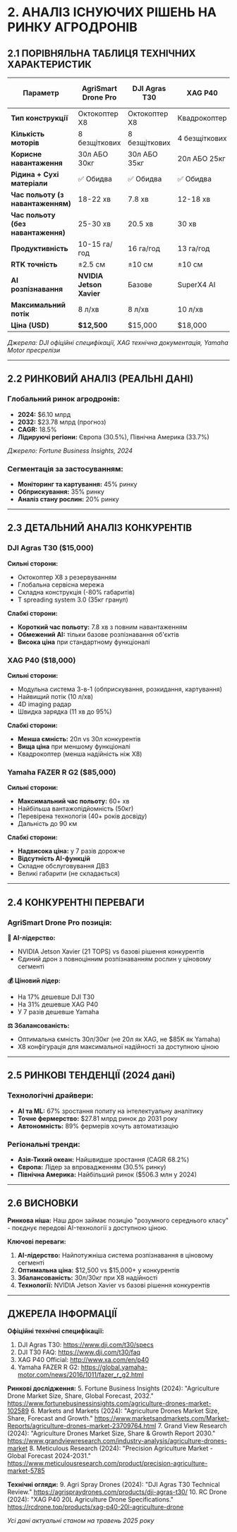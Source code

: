 # 2. АНАЛІЗ ІСНУЮЧИХ РІШЕНЬ НА РИНКУ АГРОДРОНІВ

## 2.1 ПОРІВНЯЛЬНА ТАБЛИЦЯ ТЕХНІЧНИХ ХАРАКТЕРИСТИК

| **Параметр** | **AgriSmart Drone Pro** | **DJI Agras T30** | **XAG P40** | **Yamaha FAZER R G2** |
|--------------|-------------------------|-------------------|-------------|----------------------|
| **Тип конструкції** | Октокоптер X8 | Октокоптер X8 | Квадрокоптер | Гелікоптер |
| **Кількість моторів** | 8 безщіткових | 8 безщіткових | 4 безщіткових | 1 ДВЗ (390cc) |
| **Корисне навантаження** | 30л АБО 30кг | 30л АБО 35кг | 20л АБО 25кг | 32л АБО 50кг |
| **Рідина + Сухі матеріали** | ✅ Обидва | ✅ Обидва | ✅ Обидва | ✅ Обидва |
| **Час польоту (з навантаженням)** | 18-22 хв | 7.8 хв | 12-18 хв | 60+ хв |
| **Час польоту (без навантаження)** | 25-30 хв | 20.5 хв | 30 хв | 90+ хв |
| **Продуктивність** | 10-15 га/год | 16 га/год | 13 га/год | 16+ га/год |
| **RTK точність** | ±2.5 см | ±10 см | ±10 см | RTK DGPS |
| **AI розпізнавання** | **NVIDIA Jetson Xavier** | Базове | SuperX4 AI | Немає |
| **Максимальний потік** | 8 л/хв | 8 л/хв | 10 л/хв | 7.2 л/хв |
| **Ціна (USD)** | **$12,500** | $15,000 | $18,000 | $85,000 |

*Джерела: DJI офіційні специфікації, XAG технічна документація, Yamaha Motor пресрелізи*

---

## 2.2 РИНКОВИЙ АНАЛІЗ (РЕАЛЬНІ ДАНІ)

### **Глобальний ринок агродронів:**
- **2024:** $6.10 млрд 
- **2032:** $23.78 млрд (прогноз)
- **CAGR:** 18.5% 
- **Лідируючі регіони:** Європа (30.5%), Північна Америка (33.7%)

*Джерело: Fortune Business Insights, 2024*

### **Сегментація за застосуванням:**
- **Моніторинг та картування:** 45% ринку
- **Обприскування:** 35% ринку  
- **Аналіз стану рослин:** 20% ринку

---

## 2.3 ДЕТАЛЬНИЙ АНАЛІЗ КОНКУРЕНТІВ

### **DJI Agras T30** ($15,000)
**Сильні сторони:**
- Октокоптер X8 з резервуванням
- Глобальна сервісна мережа
- Складна конструкція (-80% габаритів)
- T spreading system 3.0 (35кг гранул)

**Слабкі сторони:**
- **Короткий час польоту:** 7.8 хв з повним навантаженням
- **Обмежений AI:** тільки базове розпізнавання об'єктів
- **Висока ціна** при стандартному функціоналі

### **XAG P40** ($18,000)
**Сильні сторони:**
- Модульна система 3-в-1 (обприскування, розкидання, картування)
- Найвищий потік (10 л/хв)
- 4D imaging радар
- Швидка зарядка (11 хв до 95%)

**Слабкі сторони:**
- **Менша ємність:** 20л vs 30л конкурентів
- **Вища ціна** при меншому функціоналі
- Квадрокоптер (менша надійність ніж X8)

### **Yamaha FAZER R G2** ($85,000)
**Сильні сторони:**
- **Максимальний час польоту:** 60+ хв
- Найбільша вантажопідйомність (50кг)
- Перевірена технологія (40+ років досвіду)
- Дальність до 90 км

**Слабкі сторони:**
- **Надвисока ціна:** у 7 разів дорожче
- **Відсутність AI-функцій**
- Складне обслуговування ДВЗ
- Великі габарити (не складається)

---

## 2.4 КОНКУРЕНТНІ ПЕРЕВАГИ

### **AgriSmart Drone Pro позиція:**

**🧠 AI-лідерство:**
- NVIDIA Jetson Xavier (21 TOPS) vs базові рішення конкурентів
- Єдиний дрон з повноцінним розпізнаванням рослин у ціновому сегменті

**💰 Ціновий лідер:**
- На 17% дешевше DJI T30
- На 31% дешевше XAG P40  
- У 7 разів дешевше Yamaha

**⚖️ Збалансованість:**
- Оптимальна ємність 30л/30кг (не 20л як XAG, не $85K як Yamaha)
- X8 конфігурація для максимальної надійності за доступною ціною

---

## 2.5 РИНКОВІ ТЕНДЕНЦІЇ (2024 дані)

### **Технологічні драйвери:**
- **AI та ML:** 67% зростання попиту на інтелектуальну аналітику
- **Точне фермерство:** $27.81 млрд ринок до 2031 року
- **Автономність:** 89% фермерів хочуть автоматизацію

### **Регіональні тренди:**
- **Азія-Тихий океан:** Найшвидше зростання (CAGR 68.2%)
- **Європа:** Лідер за впровадженням (30.5% ринку)
- **Північна Америка:** Найбільший ринок ($506.3 млн у 2024)

---

## 2.6 ВИСНОВКИ

**Ринкова ніша:** Наш дрон займає позицію "розумного середнього класу" - поєднує передові AI-технології з доступною ціною.

**Ключові переваги:**
1. **AI-лідерство:** Найпотужніша система розпізнавання в ціновому сегменті
2. **Оптимальна ціна:** $12,500 vs $15,000+ у конкурентів
3. **Збалансованість:** 30л/30кг при X8 надійності 
4. **Технології:** NVIDIA Jetson Xavier vs базові рішення конкурентів

---

## ДЖЕРЕЛА ІНФОРМАЦІЇ

**Офіційні технічні специфікації:**
1. DJI Agras T30: https://www.dji.com/t30/specs
2. DJI T30 FAQ: https://www.dji.com/t30/faq  
3. XAG P40 Official: http://www.xa.com/en/p40
4. Yamaha FAZER R G2: https://global.yamaha-motor.com/news/2016/1011/fazer_r_g2.html

**Ринкові дослідження:**
5. Fortune Business Insights (2024): "Agriculture Drone Market Size, Share, Global Forecast, 2032." https://www.fortunebusinessinsights.com/agriculture-drones-market-102589
6. Markets and Markets (2024): "Agriculture Drones Market Size, Share, Forecast and Growth." https://www.marketsandmarkets.com/Market-Reports/agriculture-drones-market-23709764.html
7. Grand View Research (2024): "Agriculture Drones Market Size, Share & Growth Report 2030." https://www.grandviewresearch.com/industry-analysis/agriculture-drones-market
8. Meticulous Research (2024): "Precision Agriculture Market - Global Forecast 2024-2031." https://www.meticulousresearch.com/product/precision-agriculture-market-5785

**Технічні огляди:**
9. Agri Spray Drones (2024): "DJI Agras T30 Technical Review." https://agrispraydrones.com/products/dji-agras-t30/
10. RC Drone (2024): "XAG P40 20L Agriculture Drone Specifications." https://rcdrone.top/products/xag-p40-20l-agriculture-drone

*Усі дані актуальні станом на травень 2025 року*